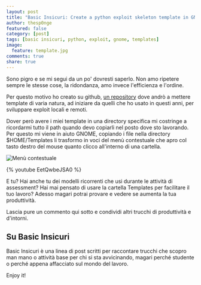 ```yaml
---
layout: post
title: "Basic Insicuri: Create a python exploit skeleton template in GNOME"
author: thesp0nge
featured: false
category: [post]
tags: [basic insicuri, python, exploit, gnome, templates]
image:
  feature: template.jpg
comments: true
share: true
---
```


Sono pigro e se mi segui da un po' dovresti saperlo. Non amo ripetere sempre le
stesse cose, la ridondanza, amo invece l'efficienza e l'ordine.

Per questo motivo ho creato su github, [un
repository](https://github.com/thesp0nge/templates) dove andrò a mettere
template di varia natura, ad iniziare da quelli che ho usato in questi anni,
per sviluppare exploit locali e remoti.  

Dover però avere i miei template in una directory specifica mi costringe a
ricordarmi tutto il path quando devo copiarli nel posto dove sto lavorando.
Per questo mi viene in aiuto GNOME, copiando i file nella directory
$HOME/Templates li trasformo in voci del menù contestuale che apro col tasto
destro del mouse quanto clicco all'interno di una cartella.

![Menù contestuale]({{site.url}}/assets/images/context_menu.jpg)

{% youtube EetQwbeJSA0 %}

E tu? Hai anche tu dei modelli ricorrenti che usi durante le attività di
assessment? Hai mai pensato di usare la cartella Templates per facilitare il
tuo lavoro? Adesso magari potrai provare e vedere se aumenta la tua
produttività.

Lascia pure un commento qui sotto e condividi altri trucchi di produttività e
d'intorni.

## Su Basic Insicuri

Basic Insicuri è una linea di post scritti per raccontare trucchi che scopro
man mano o attività base per chi si sta avvicinando, magari perché studente o
perché appena affacciato sul mondo del lavoro.

Enjoy it!
